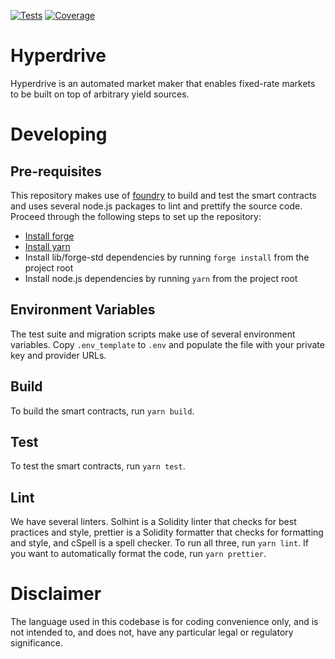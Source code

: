 [![Tests](https://github.com/delvtech/hyperdrive/actions/workflows/test.yml/badge.svg)](https://github.com/delvtech/hyperdrive/actions/workflows/test.yml)
[![Coverage](https://coveralls.io/repos/github/delvtech/hyperdrive/badge.svg?branch=main&t=US78Aq&kill_cache=1&service=github)](https://coveralls.io/github/delvtech/hyperdrive?branch=main)

# Hyperdrive

Hyperdrive is an automated market maker that enables fixed-rate markets to be
built on top of arbitrary yield sources.

# Developing

## Pre-requisites

This repository makes use of [foundry](https://github.com/foundry-rs/foundry) to
build and test the smart contracts and uses several node.js packages to lint and
prettify the source code. Proceed through the following steps to set up the repository:
- [Install forge](https://github.com/foundry-rs/foundry#installatio://github.com/foundry-rs/foundry#installation)
- [Install yarn](https://yarnpkg.com/getting-started/install)
- Install lib/forge-std dependencies by running `forge install` from the project root
- Install node.js dependencies by running `yarn` from the project root

## Environment Variables

The test suite and migration scripts make use of several environment variables.
Copy `.env_template` to `.env` and populate the file with your private key and
provider URLs.

## Build

To build the smart contracts, run `yarn build`.

## Test

To test the smart contracts, run `yarn test`.

## Lint

We have several linters. Solhint is a Solidity linter that checks for best
practices and style, prettier is a Solidity formatter that checks for formatting
and style, and cSpell is a spell checker. To run all three, run `yarn lint`.
If you want to automatically format the code, run `yarn prettier`.

# Disclaimer

The language used in this codebase is for coding convenience only, and is not
intended to, and does not, have any particular legal or regulatory significance.
